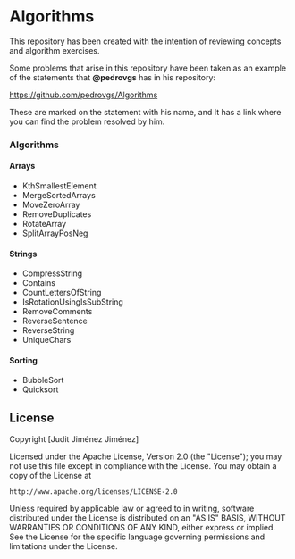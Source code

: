 # Algorithms

This repository has been created with the intention of reviewing concepts and algorithm exercises.

Some problems that arise in this repository have been taken as an example of the statements that **@pedrovgs** has in
 his repository: 
 
 https://github.com/pedrovgs/Algorithms

These are marked on the statement with his name, and It has a link where you can find the problem resolved by him.


### Algorithms

#### Arrays
* KthSmallestElement
* MergeSortedArrays
* MoveZeroArray
* RemoveDuplicates
* RotateArray
* SplitArrayPosNeg

#### Strings
* CompressString
* Contains
* CountLettersOfString
* IsRotationUsingIsSubString
* RemoveComments
* ReverseSentence
* ReverseString
* UniqueChars

#### Sorting
* BubbleSort
* Quicksort

## License

Copyright [Judit Jiménez Jiménez] 

Licensed under the Apache License, Version 2.0 (the "License");
you may not use this file except in compliance with the License.
You may obtain a copy of the License at

    http://www.apache.org/licenses/LICENSE-2.0

Unless required by applicable law or agreed to in writing, software
distributed under the License is distributed on an "AS IS" BASIS,
WITHOUT WARRANTIES OR CONDITIONS OF ANY KIND, either express or implied.
See the License for the specific language governing permissions and
limitations under the License.